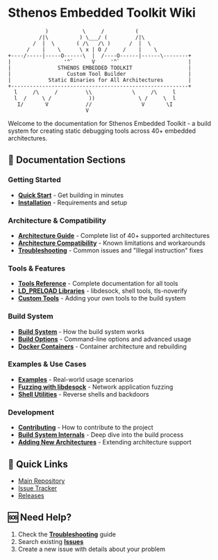 # Sthenos Embedded Toolkit Wiki

```
            )           \     /          (
          /|\          ) \___/ (         /|\
        /  |  \       ( /\   /\ )      /  |  \
      /    |    \      \ x | O /     /    |    \
+----/-----|-----O------\  |  /----O------|------\--------+
|                 '^`      V     '^`                      |
|               STHENOS EMBEDDED TOOLKIT                  |
|                  Custom Tool Builder                    |
|            Static Binaries for All Architectures        |
+---------------------------------------------------------+
  l     /\     /         \\             \     /\     l
  l  /     \ /            ))              \ /     \  l
   I/       V            //                V       \I
                         V
```

Welcome to the documentation for Sthenos Embedded Toolkit - a build system for creating static debugging tools across 40+ embedded architectures.

## 📖 Documentation Sections

### Getting Started
- **[Quick Start](Quick-Start)** - Get building in minutes
- **[Installation](Installation)** - Requirements and setup

### Architecture & Compatibility  
- **[Architecture Guide](Architecture-Guide)** - Complete list of 40+ supported architectures
- **[Architecture Compatibility](Architecture-Compatibility)** - Known limitations and workarounds
- **[Troubleshooting](Troubleshooting)** - Common issues and "Illegal instruction" fixes

### Tools & Features
- **[Tools Reference](Tools-Reference)** - Complete documentation for all tools
- **[LD_PRELOAD Libraries](LD_PRELOAD-Libraries)** - libdesock, shell tools, tls-noverify
- **[Custom Tools](Custom-Tools)** - Adding your own tools to the build system

### Build System
- **[Build System](Build-System)** - How the build system works
- **[Build Options](Build-Options)** - Command-line options and advanced usage
- **[Docker Containers](Docker-Containers)** - Container architecture and rebuilding

### Examples & Use Cases
- **[Examples](Examples)** - Real-world usage scenarios
- **[Fuzzing with libdesock](Fuzzing-with-libdesock)** - Network application fuzzing
- **[Shell Utilities](Shell-Utilities)** - Reverse shells and backdoors

### Development
- **[Contributing](Contributing)** - How to contribute to the project
- **[Build System Internals](Build-System-Internals)** - Deep dive into the build process
- **[Adding New Architectures](Adding-New-Architectures)** - Extending architecture support

## 🔗 Quick Links

- [Main Repository](https://github.com/f0rw4rd/sthenos-embedded-toolkit)
- [Issue Tracker](https://github.com/f0rw4rd/sthenos-embedded-toolkit/issues)
- [Releases](https://github.com/f0rw4rd/sthenos-embedded-toolkit/releases)

## 🆘 Need Help?

1. Check the **[Troubleshooting](Troubleshooting)** guide
2. Search existing **[Issues](https://github.com/f0rw4rd/sthenos-embedded-toolkit/issues)**
3. Create a new issue with details about your problem
